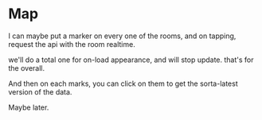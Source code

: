 # Map
I can maybe put a marker on every one of the rooms, and on tapping, request the api with the room realtime. 

we'll do a total one for on-load appearance, and will stop update. that's for the overall. 

And then on each marks, you can click on them to get the sorta-latest version of the data. 

Maybe later. 